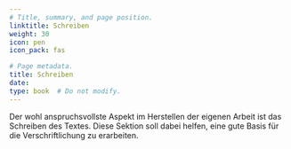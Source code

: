 ```yaml
---
# Title, summary, and page position.
linktitle: Schreiben
weight: 30
icon: pen
icon_pack: fas

# Page metadata.
title: Schreiben
date: 
type: book  # Do not modify.
---
```


Der wohl anspruchsvollste Aspekt im Herstellen der eigenen Arbeit ist das Schreiben des Textes. Diese Sektion soll dabei helfen, eine gute Basis für die Verschriftlichung zu erarbeiten.